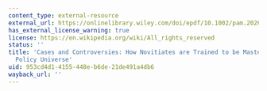 ```yaml
---
content_type: external-resource
external_url: https://onlinelibrary.wiley.com/doi/epdf/10.1002/pam.2026
has_external_license_warning: true
license: https://en.wikipedia.org/wiki/All_rights_reserved
status: ''
title: 'Cases and Controversies: How Novitiates are Trained to be Masters of the Public
  Policy Universe'
uid: 953cd4d1-4155-448e-b6de-21de491a4db6
wayback_url: ''
---
```

